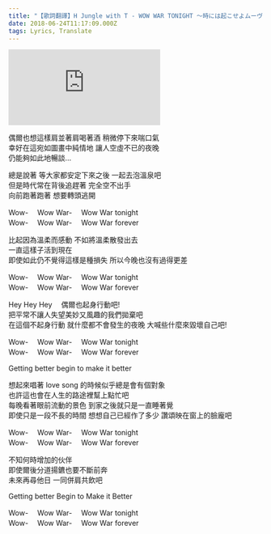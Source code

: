```yaml
---
title: "【歌詞翻譯】H Jungle with T - WOW WAR TONIGHT 〜時には起こせよムーヴメント"
date: 2018-06-24T11:17:09.000Z
tags: Lyrics, Translate
---
```


<iframe src="https://www.youtube.com/embed/m4hmlvvnSeM" frameborder="0" allow="accelerometer; autoplay; clipboard-write; encrypted-media; gyroscope; picture-in-picture" allowfullscreen></iframe>

偶爾也想這樣肩並著肩喝著酒 稍微停下來喘口氣
<br>幸好在這宛如圖畫中純情地 讓人空虛不已的夜晚
<br>仍能夠如此地暢談…

總是說著 等大家都安定下來之後 一起去泡溫泉吧
<br>但是時代常在背後追趕著 完全空不出手
<br>向前跑著跑著 想要轉頭逃開

Wow-　 Wow War-　 Wow War tonight
<br>Wow-　 Wow War-　 Wow War forever

比起因為溫柔而感動 不如將溫柔散發出去
<br>一直這樣子活到現在
<br>即使如此仍不覺得這樣是種損失 所以今晚也沒有過得更差

Wow-　 Wow War-　 Wow War tonight
<br>Wow-　 Wow War-　 Wow War forever

Hey Hey Hey 　偶爾也起身行動吧!
<br>把平常不讓人失望美妙又風趣的我們拋棄吧
<br>在這個不起身行動 就什麼都不會發生的夜晚 大喊些什麼來毀壞自己吧!

Wow-　 Wow War-　 Wow War tonight
<br>Wow-　 Wow War-　 Wow War forever

Getting better begin to make it better

想起來唱著 love song 的時候似乎總是會有個對象
<br>也許這也會在人生的路途裡幫上點忙吧
<br>每晚看著眼前流動的景色 到家之後就只是一直睡著覺
<br>即使只是一段不長的時間 想想自己已經作了多少 讚頌映在窗上的臉龐吧

Wow-　 Wow War-　 Wow War tonight
<br>Wow-　 Wow War-　 Wow War forever

不知何時增加的伙伴
<br>即使爾後分道揚鑣也要不斷前奔
<br>未來再尋他日 一同併肩共飲吧

Getting better Begin to Make it Better

Wow-　 Wow War-　 Wow War tonight
<br>Wow-　 Wow War-　 Wow War forever
